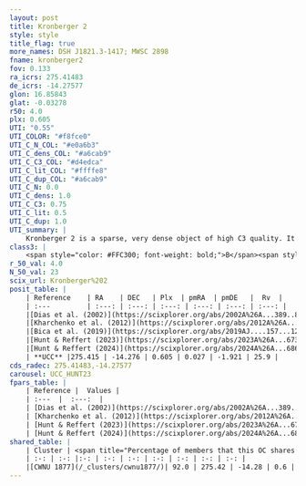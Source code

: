 ```yaml
---
layout: post
title: Kronberger 2
style: style
title_flag: true
more_names: DSH J1821.3-1417; MWSC 2898
fname: kronberger2
fov: 0.133
ra_icrs: 275.41483
de_icrs: -14.27577
glon: 16.85843
glat: -0.03278
r50: 4.0
plx: 0.605
UTI: "0.55"
UTI_COLOR: "#f8fce0"
UTI_C_N_COL: "#e0a6b3"
UTI_C_dens_COL: "#a6cab9"
UTI_C_C3_COL: "#d4edca"
UTI_C_lit_COL: "#ffffe8"
UTI_C_dup_COL: "#a6cab9"
UTI_C_N: 0.0
UTI_C_dens: 1.0
UTI_C_C3: 0.75
UTI_C_lit: 0.5
UTI_C_dup: 1.0
UTI_summary: |
    Kronberger 2 is a sparse, very dense object of high C3 quality. It is moderately studied in the literature. This object shares a large percentage of members with a later reported entry.<br><br><span style="color: #99180f; font-weight: bold;">Warning: </span>contains less than 25 stars with <i>P>0.5</i> estimated.
class3: |
    <span style="color: #FFC300; font-weight: bold;">B</span><span style="color: green; font-weight: bold;">A</span>
r_50_val: 4.0
N_50_val: 23
scix_url: Kronberger%202
posit_table: |
    | Reference    | RA    | DEC   | Plx  | pmRA  | pmDE   |  Rv  |
    | :---         | :---: | :---: | :---: | :---: | :---: | :---: |
    |[Dias et al. (2002)](https://scixplorer.org/abs/2002A%26A...389..871D) | 275.329 | -14.29 | -- | 1.09 | 0.26 | -- |
    |[Kharchenko et al. (2012)](https://scixplorer.org/abs/2012A%26A...543A.156K) | 275.329 | -14.283 | -- | 1.09 | 0.26 | -- |
    |[Bica et al. (2019)](https://scixplorer.org/abs/2019AJ....157...12B) | 275.329 | -14.285 | -- | -- | -- | -- |
    |[Hunt & Reffert (2023)](https://scixplorer.org/abs/2023A%26A...673A.114H) | 275.426 | -14.287 | 0.611 | 0.047 | -1.909 | -- |
    |[Hunt & Reffert (2024)](https://scixplorer.org/abs/2024A%26A...686A..42H) | 275.426 | -14.287 | 0.611 | 0.047 | -1.909 | -- |
    | **UCC** |275.415 | -14.276 | 0.605 | 0.027 | -1.921 | 25.9 | 
cds_radec: 275.41483,-14.27577
carousel: UCC_HUNT23
fpars_table: |
    | Reference |  Values |
    | :---  |  :---:  |
    | [Dias et al. (2002)](https://scixplorer.org/abs/2002A%26A...389..871D) | `E(B-V)=1.1, Dist=3065.0, Age=8.0` |
    | [Kharchenko et al. (2012)](https://scixplorer.org/abs/2012A%26A...543A.156K) | `e_bv=1.791, distance=3197, log_age=8.2` |
    | [Hunt & Reffert (2023)](https://scixplorer.org/abs/2023A%26A...673A.114H) | `AV50=2.184, diffAV50=1.387, MOD50=11.008, logAge50=7.652` |
    | [Hunt & Reffert (2024)](https://scixplorer.org/abs/2024A%26A...686A..42H) | `MassJ=112.132` |
shared_table: |
    | Cluster | <span title="Percentage of members that this OC shares with the ones listed">%</span>   | RA   | DEC   | Plx   | pmRA  | pmDE  | Rv | UTI |
    | :-: | :-: |:-: | :-: | :-: | :-: | :-: | :-: | :-: |
    |[CWNU 1877](/_clusters/cwnu1877/)| 92.0 | 275.42 | -14.28 | 0.6 | 0.02 | -1.91 | -- |0.03 |
---
```


